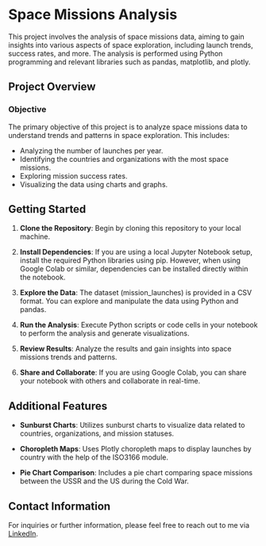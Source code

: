 # Space Missions Analysis

This project involves the analysis of space missions data, aiming to gain insights into various aspects of space exploration, including launch trends, success rates, and more. The analysis is performed using Python programming and relevant libraries such as pandas, matplotlib, and plotly.

## Project Overview

### Objective

The primary objective of this project is to analyze space missions data to understand trends and patterns in space exploration. This includes:

- Analyzing the number of launches per year.
- Identifying the countries and organizations with the most space missions.
- Exploring mission success rates.
- Visualizing the data using charts and graphs.

## Getting Started

1. **Clone the Repository**: Begin by cloning this repository to your local machine.

2. **Install Dependencies**: If you are using a local Jupyter Notebook setup, install the required Python libraries using pip. However, when using Google Colab or similar, dependencies can be installed directly within the notebook.

3. **Explore the Data**: The dataset (mission_launches) is provided in a CSV format. You can explore and manipulate the data using Python and pandas.

4. **Run the Analysis**: Execute Python scripts or code cells in your notebook to perform the analysis and generate visualizations.

5. **Review Results**: Analyze the results and gain insights into space missions trends and patterns.

6. **Share and Collaborate**: If you are using Google Colab, you can share your notebook with others and collaborate in real-time.

## Additional Features

- **Sunburst Charts**: Utilizes sunburst charts to visualize data related to countries, organizations, and mission statuses.

- **Choropleth Maps**: Uses Plotly choropleth maps to display launches by country with the help of the ISO3166 module.

- **Pie Chart Comparison**: Includes a pie chart comparing space missions between the USSR and the US during the Cold War.

## Contact Information

For inquiries or further information, please feel free to reach out to me via [LinkedIn](https://www.linkedin.com/in/victor-martino-446765140/).

